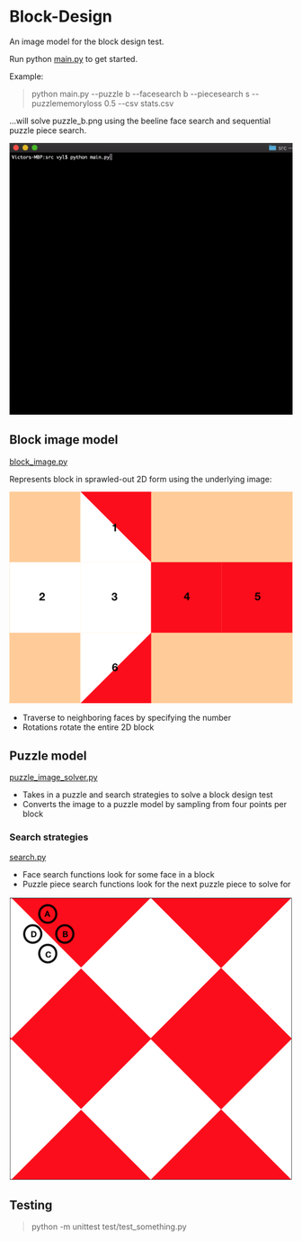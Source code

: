 # Block-Design

An image model for the block design test.

Run python [main.py](https://github.com/v-y-l/Block-Design/blob/main/image_representation/main.py) to get started.

Example:

> python main.py --puzzle b --facesearch b --piecesearch s --puzzlememoryloss 0.5 --csv stats.csv

...will solve puzzle_b.png using the beeline face search and sequential puzzle piece search.

![Demo gif](https://github.com/v-y-l/Block-Design/blob/main/assets/cli_demo.gif)

## Block image model

[block_image.py](https://github.com/v-y-l/Block-Design/blob/main/image_representation/block_image.py)

Represents block in sprawled-out 2D form using the underlying image:

![2D block](https://github.com/v-y-l/Block-Design/blob/main/assets/labeled_block.png)

* Traverse to neighboring faces by specifying the number
* Rotations rotate the entire 2D block

## Puzzle model

[puzzle_image_solver.py](https://github.com/v-y-l/Block-Design/blob/main/image_representation/puzzle_image_solver.py)

* Takes in a puzzle and search strategies to solve a block design test
* Converts the image to a puzzle model by sampling from four points per block

### Search strategies

[search.py](https://github.com/v-y-l/Block-Design/blob/main/image_representation/search.py)

* Face search functions look for some face in a block
* Puzzle piece search functions look for the next puzzle piece to solve for

![Sampled points](https://github.com/v-y-l/Block-Design/blob/main/assets/puzzle_image_marks.png)

## Testing

> python -m unittest test/test_something.py
